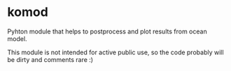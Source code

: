 komod
=====

Pyhton module that helps to postprocess and plot results from ocean model.

This module is not intended for active public use, so the code probably will be dirty and comments rare :) 

